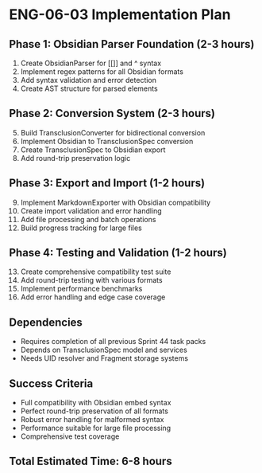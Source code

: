 # ENG-06-03 Implementation Plan

## Phase 1: Obsidian Parser Foundation (2-3 hours)
1. Create ObsidianParser for [[]] and ^ syntax
2. Implement regex patterns for all Obsidian formats
3. Add syntax validation and error detection
4. Create AST structure for parsed elements

## Phase 2: Conversion System (2-3 hours)
5. Build TransclusionConverter for bidirectional conversion
6. Implement Obsidian to TransclusionSpec conversion
7. Create TransclusionSpec to Obsidian export
8. Add round-trip preservation logic

## Phase 3: Export and Import (1-2 hours)
9. Implement MarkdownExporter with Obsidian compatibility
10. Create import validation and error handling
11. Add file processing and batch operations
12. Build progress tracking for large files

## Phase 4: Testing and Validation (1-2 hours)
13. Create comprehensive compatibility test suite
14. Add round-trip testing with various formats
15. Implement performance benchmarks
16. Add error handling and edge case coverage

## Dependencies
- Requires completion of all previous Sprint 44 task packs
- Depends on TransclusionSpec model and services
- Needs UID resolver and Fragment storage systems

## Success Criteria
- Full compatibility with Obsidian embed syntax
- Perfect round-trip preservation of all formats
- Robust error handling for malformed syntax
- Performance suitable for large file processing
- Comprehensive test coverage

## Total Estimated Time: 6-8 hours